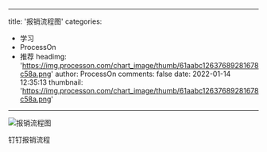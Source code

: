 
---
title: '报销流程图'
categories: 
 - 学习
 - ProcessOn
 - 推荐
headimg: 'https://img.processon.com/chart_image/thumb/61aabc12637689281678c58a.png'
author: ProcessOn
comments: false
date: 2022-01-14 12:35:13
thumbnail: 'https://img.processon.com/chart_image/thumb/61aabc12637689281678c58a.png'
---

<div>   
<img class="thumb" alt="报销流程图" src="https://img.processon.com/chart_image/thumb/61aabc12637689281678c58a.png" referrerpolicy="no-referrer">
<p>钉钉报销流程</p>  
</div>
            